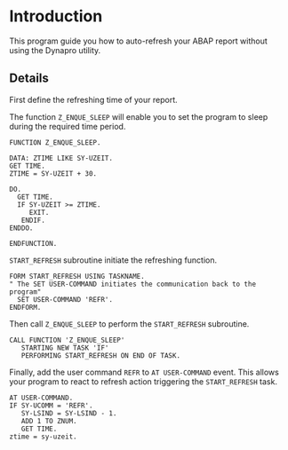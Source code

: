 # Introduction #

This program guide you how to auto-refresh your ABAP report without using the Dynapro utility.


## Details ##

First define the refreshing time of your report.

The function `Z_ENQUE_SLEEP` will enable you to set the program to sleep during the required time period.

```
FUNCTION Z_ENQUE_SLEEP.

DATA: ZTIME LIKE SY-UZEIT.
GET TIME.
ZTIME = SY-UZEIT + 30.

DO.
  GET TIME.
  IF SY-UZEIT >= ZTIME.
     EXIT.
   ENDIF.
ENDDO.

ENDFUNCTION.
```

`START_REFRESH` subroutine initiate the refreshing function.

```
FORM START_REFRESH USING TASKNAME.
" The SET USER-COMMAND initiates the communication back to the program"
  SET USER-COMMAND 'REFR'.
ENDFORM.
```

Then call `Z_ENQUE_SLEEP` to perform the `START_REFRESH` subroutine.
```
CALL FUNCTION 'Z_ENQUE_SLEEP'
   STARTING NEW TASK 'IF'
   PERFORMING START_REFRESH ON END OF TASK.
```

Finally, add the user command `REFR` to `AT USER-COMMAND` event.
This allows your program to react to refresh action triggering the `START_REFRESH` task.

```
AT USER-COMMAND.
IF SY-UCOMM = 'REFR'.
   SY-LSIND = SY-LSIND - 1.
   ADD 1 TO ZNUM.
   GET TIME.
ztime = sy-uzeit.
```